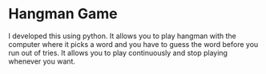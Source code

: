 # Hangman Game
I developed this using python. It allows you to play hangman with the computer where it picks a word and you have to guess the word before you run out of tries. It allows you to play continuously and stop playing whenever you want.
